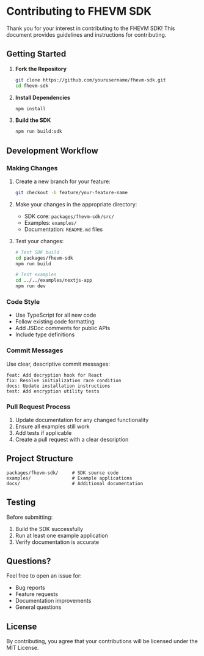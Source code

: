 # Contributing to FHEVM SDK

Thank you for your interest in contributing to the FHEVM SDK! This document provides guidelines and instructions for contributing.

## Getting Started

1. **Fork the Repository**
   ```bash
   git clone https://github.com/yourusername/fhevm-sdk.git
   cd fhevm-sdk
   ```

2. **Install Dependencies**
   ```bash
   npm install
   ```

3. **Build the SDK**
   ```bash
   npm run build:sdk
   ```

## Development Workflow

### Making Changes

1. Create a new branch for your feature:
   ```bash
   git checkout -b feature/your-feature-name
   ```

2. Make your changes in the appropriate directory:
   - SDK core: `packages/fhevm-sdk/src/`
   - Examples: `examples/`
   - Documentation: `README.md` files

3. Test your changes:
   ```bash
   # Test SDK build
   cd packages/fhevm-sdk
   npm run build

   # Test examples
   cd ../../examples/nextjs-app
   npm run dev
   ```

### Code Style

- Use TypeScript for all new code
- Follow existing code formatting
- Add JSDoc comments for public APIs
- Include type definitions

### Commit Messages

Use clear, descriptive commit messages:

```
feat: Add decryption hook for React
fix: Resolve initialization race condition
docs: Update installation instructions
test: Add encryption utility tests
```

### Pull Request Process

1. Update documentation for any changed functionality
2. Ensure all examples still work
3. Add tests if applicable
4. Create a pull request with a clear description

## Project Structure

```
packages/fhevm-sdk/     # SDK source code
examples/               # Example applications
docs/                   # Additional documentation
```

## Testing

Before submitting:

1. Build the SDK successfully
2. Run at least one example application
3. Verify documentation is accurate

## Questions?

Feel free to open an issue for:
- Bug reports
- Feature requests
- Documentation improvements
- General questions

## License

By contributing, you agree that your contributions will be licensed under the MIT License.
